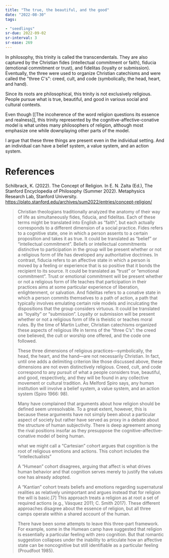 ```yaml
---
title: "The true, the beautiful, and the good"
date: "2022-08-30"
tags:

- "seedlings"
sr-due: 2022-09-02
sr-interval: 3
sr-ease: 269
---
```


In philosophy, this trinity is called the transcendentals. They are also captured by the Christian fides (intellectual commitment or faith), fiducia (emotional commitment or trust), and fidelitas (loyalty or submission). Eventually, the three were used to organize Christian catechisms and were called the "three C's": creed, cult, and code (symbolically, the head, heart, and hand).

Since its roots are philosophical, this trinity is not exclusively religious. People pursue what is true, beautiful, and good in various social and cultural contexts. 

Even though [[The incoherence of the word religion questions its essence and realness]], this trinity represented by the cognitive-affective-conative model is what unites many philosophers of religion, although most emphasize one while downplaying other parts of the model.

I argue that these three things are present even in the individual setting. And an individual can have a belief system, a value system, and an action system.

# References

Schilbrack, K. (2022). The Concept of Religion. In E. N. Zalta (Ed.), The Stanford Encyclopedia of Philosophy (Summer 2022). Metaphysics Research Lab, Stanford University. https://plato.stanford.edu/archives/sum2022/entries/concept-religion/

>Christian theologians traditionally analyzed the anatomy of their way of life as simultaneously fides, fiducia, and fidelitas. Each of these terms might be translated into English as “faith”, but each actually corresponds to a different dimension of a social practice. Fides refers to a cognitive state, one in which a person assents to a certain proposition and takes it as true. It could be translated as “belief” or “intellectual commitment”. Beliefs or intellectual commitments distinctive to participation in the group will be present whether or not a religious form of life has developed any authoritative doctrines. In contrast, fiducia refers to an affective state in which a person is moved by a feeling or experience that is so positive that it bonds the recipient to its source. It could be translated as “trust” or “emotional commitment”. Trust or emotional commitment will be present whether or not a religious form of life teaches that participation in their practices aims at some particular experience of liberation, enlightenment, or salvation. And fidelitas refers to a conative state in which a person commits themselves to a path of action, a path that typically involves emulating certain role models and inculcating the dispositions that the group considers virtuous. It could be translated as “loyalty” or “submission”. Loyalty or submission will be present whether or not a religious form of life is theistic or teaches moral rules. By the time of Martin Luther, Christian catechisms organized these aspects of religious life in terms of the “three C’s”: the creed one believed, the cult or worship one offered, and the code one followed.
> 
> These three dimensions of religious practices—symbolically, the head, the heart, and the hand—are not necessarily Christian. In fact, until one adds a delimiting criterion like those discussed above, these dimensions are not even distinctively religious. Creed, cult, and code correspond to any pursuit of what a people considers true, beautiful, and good, respectively, and they will be found in any collective movement or cultural tradition. As Melford Spiro says, any human institution will involve a belief system, a value system, and an action system (Spiro 1966: 98).
> 
> Many have complained that arguments about how religion should be defined seem unresolvable. To a great extent, however, this is because these arguments have not simply been about a particular aspect of society but rather have served as proxy in a debate about the structure of human subjectivity. There is deep agreement among the rival positions insofar as they presuppose the cognitive-affective-conative model of being human.
> 
> what we might call a “Cartesian” cohort argues that cognition is the root of religious emotions and actions. This cohort includes the “intellectualists”
> 
> A “Humean” cohort disagrees, arguing that affect is what drives human behavior and that cognition serves merely to justify the values one has already adopted.
> 
> A “Kantian” cohort treats beliefs and emotions regarding supernatural realities as relatively unimportant and argues instead that for religion the will is basic.[7] This approach treats a religion as at root a set of required actions (e.g., Vásquez 2011; C. Smith 2017). These different approaches disagree about the essence of religion, but all three camps operate within a shared account of the human.
> 
> There have been some attempts to leave this three-part framework. For example, some in the Humean camp have suggested that religion is essentially a particular feeling with zero cognition. But that romantic suggestion collapses under the inability to articulate how an affective state can be noncognitive but still identifiable as a particular feeling (Proudfoot 1985).